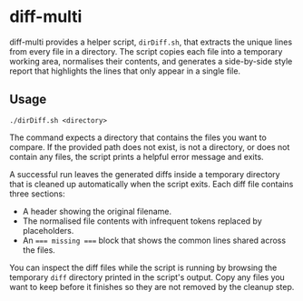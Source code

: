 # diff-multi

diff-multi provides a helper script, `dirDiff.sh`, that extracts the unique lines from
every file in a directory. The script copies each file into a temporary working area,
normalises their contents, and generates a side-by-side style report that highlights the
lines that only appear in a single file.

## Usage

```
./dirDiff.sh <directory>
```

The command expects a directory that contains the files you want to compare. If the
provided path does not exist, is not a directory, or does not contain any files,
the script prints a helpful error message and exits.

A successful run leaves the generated diffs inside a temporary directory that is
cleaned up automatically when the script exits. Each diff file contains three sections:

* A header showing the original filename.
* The normalised file contents with infrequent tokens replaced by placeholders.
* An `=== missing ===` block that shows the common lines shared across the files.

You can inspect the diff files while the script is running by browsing the temporary
`diff` directory printed in the script's output. Copy any files you want to keep before
it finishes so they are not removed by the cleanup step.
